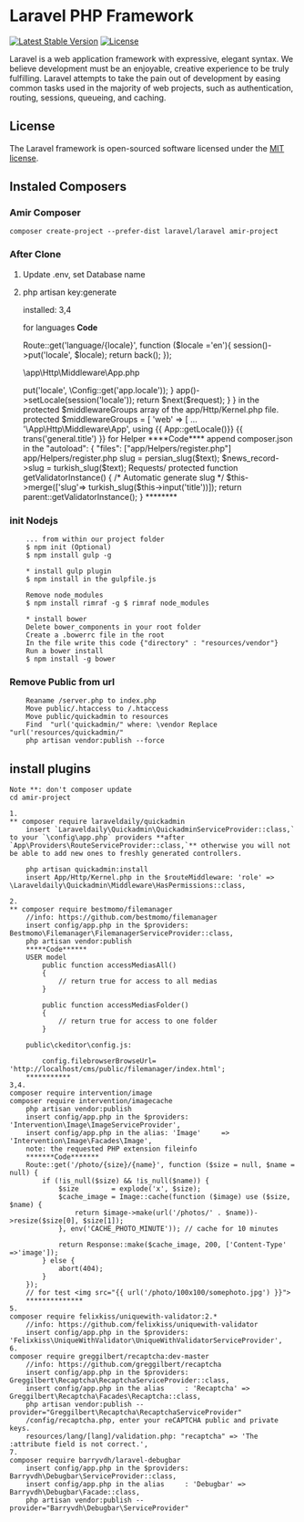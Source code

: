 # Laravel PHP Framework

[![Latest Stable Version](https://poser.pugx.org/laravel/framework/v/stable.svg)](https://packagist.org/packages/laravel/framework)
[![License](https://poser.pugx.org/laravel/framework/license.svg)](https://packagist.org/packages/laravel/framework)

Laravel is a web application framework with expressive, elegant syntax. We believe development must be an enjoyable, creative experience to be truly fulfilling. Laravel attempts to take the pain out of development by easing common tasks used in the majority of web projects, such as authentication, routing, sessions, queueing, and caching.

## License

The Laravel framework is open-sourced software licensed under the [MIT license](http://opensource.org/licenses/MIT).

## Instaled Composers
### Amir Composer

	composer create-project --prefer-dist laravel/laravel amir-project

### After Clone
1. Update .env, set Database name
2. php artisan key:generate

	installed: 3,4

    for languages
    ****Code****

	Route::get('language/{locale}', function ($locale ='en'){
	    session()->put('locale', $locale);
	    return back();
	});
	
	\app\Http\Middleware\App.php
	<?php 
		namespace App\Http\Middleware;
		use Closure, Session;
		class App {
		    /**
		     * The availables languages.
		     *
		     * @array $languages
		     */

		    /**
		     * Handle an incoming request.
		     *
		     * @param  \Illuminate\Http\Request  $request
		     * @param  \Closure  $next
		     * @return mixed
		     */
		    public function handle($request, Closure $next)
		    {
		        if(!session('locale'))
		        {
		            session()->put('locale', \Config::get('app.locale'));
		        }
		        app()->setLocale(session('locale'));
		        return $next($request);
		    }
		}
	in the protected $middlewareGroups array of the app/Http/Kernel.php file.
	    protected $middlewareGroups = [
	        'web' => [
	        	...
				'\App\Http\Middleware\App',

	using
	{{ App::getLocale()}}
	{{ trans('general.title') }}

	for Helper
    ****Code****
		append composer.json in the "autoload": {
        "files": ["app/Helpers/register.php"]
		
		app/Helpers/register.php
		<?php
        	include_once 'TextHelpers.php';

        app/Helpers/TextHelpers.php
        <?php ...

		run composer dump-autoload

        using
		persian_normalizer($text);
		$news_record->slug = persian_slug($text);
		$news_record->slug = turkish_slug($text);
		
		Requests/
		protected function getValidatorInstance() {
			/*
				Automatic generate slug
			*/
		    $this->merge(['slug'=> turkish_slug($this->input('title'))]);
		    return parent::getValidatorInstance();
		}
    ********

### init Nodejs
		
		... from within our project folder
		$ npm init (Optional)
		$ npm install gulp -g

		* install gulp plugin
		$ npm install in the gulpfile.js

		Remove node_modules
		$ npm install rimraf -g $ rimraf node_modules

		* install bower
		Delete bower_components in your root folder
		Create a .bowerrc file in the root
		In the file write this code {"directory" : "resources/vendor"}
		Run a bower install
		$ npm install -g bower

### Remove Public from url
		Reaname /server.php to index.php
		Move public/.htaccess to /.htaccess
		Move public/quickadmin to resources
		Find  "url('quickadmin/" where: \vendor Replace "url('resources/quickadmin/"
		php artisan vendor:publish --force

## install plugins
	Note **: don't composer update
	cd amir-project

	1.
	** composer require laraveldaily/quickadmin
		insert `Laraveldaily\Quickadmin\QuickadminServiceProvider::class,` to your `\config\app.php` providers **after `App\Providers\RouteServiceProvider::class,`** otherwise you will not be able to add new ones to freshly generated controllers.

		php artisan quickadmin:install
		insert App/Http/Kernel.php in the $routeMiddleware: 'role' => \Laraveldaily\Quickadmin\Middleware\HasPermissions::class,

	2.
	** composer require bestmomo/filemanager
        //info: https://github.com/bestmomo/filemanager
        insert config/app.php in the $providers: Bestmomo\Filemanager\FilemanagerServiceProvider::class,
        php artisan vendor:publish
        *****Code******
        USER model
			public function accessMediasAll()
			{
			    // return true for access to all medias
			}

			public function accessMediasFolder()
			{
			    // return true for access to one folder
			}

		public\ckeditor\config.js:     
     	
    		config.filebrowserBrowseUrl= 'http://localhost/cms/public/filemanager/index.html';		
		***********
	3,4.	
	composer require intervention/image
    composer require intervention/imagecache
		php artisan vendor:publish
		insert config/app.php in the $providers: 'Intervention\Image\ImageServiceProvider',
		insert config/app.php in the alias: 'Image'     => 'Intervention\Image\Facades\Image',
		note: the requested PHP extension fileinfo
		*******Code*******
		Route::get('/photo/{size}/{name}', function ($size = null, $name = null) {
			if (!is_null($size) && !is_null($name)) {
				$size        = explode('x', $size);
				$cache_image = Image::cache(function ($image) use ($size, $name) {
				    return $image->make(url('/photos/' . $name))->resize($size[0], $size[1]);
				}, env('CACHE_PHOTO_MINUTE')); // cache for 10 minutes

				return Response::make($cache_image, 200, ['Content-Type' =>'image']);
			} else {
				abort(404);
			}
		});
		// for test <img src="{{ url('/photo/100x100/somephoto.jpg') }}">
		**************
	5.
	composer require felixkiss/uniquewith-validator:2.*
		//info: https://github.com/felixkiss/uniquewith-validator
		insert config/app.php in the $providers: 'Felixkiss\UniqueWithValidator\UniqueWithValidatorServiceProvider',
	6.
    composer require greggilbert/recaptcha:dev-master
        //info: https://github.com/greggilbert/recaptcha
        insert config/app.php in the $providers: Greggilbert\Recaptcha\RecaptchaServiceProvider::class,
        insert config/app.php in the alias     : 'Recaptcha' => Greggilbert\Recaptcha\Facades\Recaptcha::class,
        php artisan vendor:publish --provider="Greggilbert\Recaptcha\RecaptchaServiceProvider"
        /config/recaptcha.php, enter your reCAPTCHA public and private keys.
        resources/lang/[lang]/validation.php: "recaptcha" => 'The :attribute field is not correct.',
	7.
	composer require barryvdh/laravel-debugbar
		insert config/app.php in the $providers: Barryvdh\Debugbar\ServiceProvider::class,
		insert config/app.php in the alias	   : 'Debugbar' => Barryvdh\Debugbar\Facade::class,
		php artisan vendor:publish --provider="Barryvdh\Debugbar\ServiceProvider"
